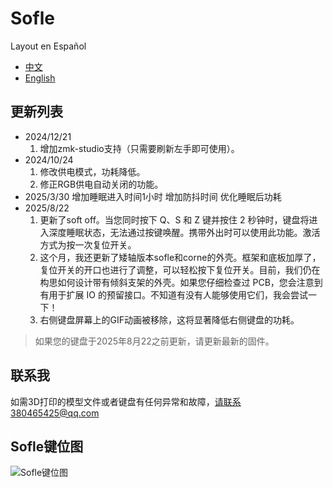 # Sofle

Layout en Español

- [中文](README.md)
- [English](README_EN.md)

## 更新列表

- 2024/12/21
  1. 增加zmk-studio支持（只需要刷新左手即可使用）。
- 2024/10/24
  1. 修改供电模式，功耗降低。
  2. 修正RGB供电自动关闭的功能。
- 2025/3/30 增加睡眠进入时间1小时  增加防抖时间 优化睡眠后功耗 
- 2025/8/22
  1. 更新了soft off。当您同时按下 Q、S 和 Z 键并按住 2 秒钟时，键盘将进入深度睡眠状态，无法通过按键唤醒。携带外出时可以使用此功能。激活方式为按一次复位开关。
  2. 这个月，我还更新了矮轴版本sofle和corne的外壳。框架和底板加厚了，复位开关的开口也进行了调整，可以轻松按下复位开关。目前，我们仍在构思如何设计带有倾斜支架的外壳。如果您仔细检查过 PCB，您会注意到有用于扩展 IO 的预留接口。不知道有没有人能够使用它们，我会尝试一下！
  3. 右侧键盘屏幕上的GIF动画被移除，这将显著降低右侧键盘的功耗。

> 如果您的键盘于2025年8月22之前更新，请更新最新的固件。
>

## 联系我

如需3D打印的模型文件或者键盘有任何异常和故障，请联系380465425@qq.com

## Sofle键位图

![Sofle键位图](keymap-drawer/eyelash_sofle.svg)

